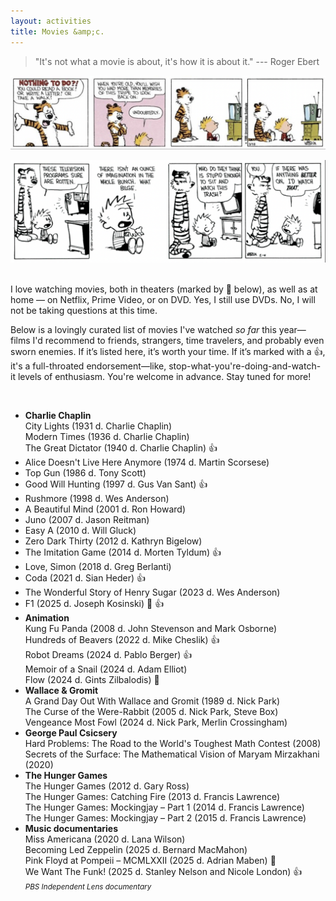 ```yaml
---
layout: activities
title: Movies &amp;c.
---
```


> "It's not what a movie is about, it's how it is about it." --- Roger Ebert 

![ch-movies](images/ch5.png)

![ch-movies](images/ch5a.png)

<br>
I love watching movies, both in theaters (marked by 🎥 below), as well as at home &mdash; on Netflix, Prime Video, or on DVD. Yes, I still use DVDs. No, I will not be taking questions at this time.

Below is a lovingly curated list of movies I've watched *so far* this year&mdash;films I'd recommend to friends, strangers, time travelers, and probably even sworn enemies. If it’s listed here, it’s worth your time. If it’s marked with a 👍, it's a full-throated endorsement&mdash;like, stop-what-you're-doing-and-watch-it levels of enthusiasm. You're welcome in advance. Stay tuned for more!

<br>

- **Charlie Chaplin** <br>
  City Lights (1931 d. Charlie Chaplin) <br>
  Modern Times (1936 d. Charlie Chaplin) <br>
  The Great Dictator (1940 d. Charlie Chaplin)  👍
- Alice Doesn't Live Here Anymore (1974 d. Martin Scorsese)
- Top Gun (1986 d. Tony Scott)
- Good Will Hunting (1997 d. Gus Van Sant)  👍
- Rushmore (1998 d. Wes Anderson)
- A Beautiful Mind (2001 d. Ron Howard)
- Juno (2007 d. Jason Reitman)
- Easy A (2010 d. Will Gluck)
- Zero Dark Thirty (2012 d. Kathryn Bigelow)
- The Imitation Game (2014 d. Morten Tyldum) 👍
- Love, Simon (2018 d. Greg Berlanti)
- Coda (2021 d. Sian Heder) 👍
- The Wonderful Story of Henry Sugar (2023 d. Wes Anderson)
- F1 (2025 d. Joseph Kosinski) 🎥 👍
- **Animation** <br>
  Kung Fu Panda (2008 d. John Stevenson and Mark Osborne) <br>
  Hundreds of Beavers (2022 d. Mike Cheslik) 👍  <br>
  Robot Dreams (2024 d. Pablo Berger) 👍 <br>
  Memoir of a Snail (2024 d. Adam Elliot) <br>
  Flow (2024 d. Gints Zilbalodis) 🎥
- **Wallace & Gromit** <br>
  A Grand Day Out With Wallace and Gromit (1989 d. Nick Park) <br>
  The Curse of the Were-Rabbit (2005 d. Nick Park, Steve Box) <br>
  Vengeance Most Fowl (2024 d. Nick Park, Merlin Crossingham)
- **George Paul Csicsery** <br>
  Hard Problems: The Road to the World's Toughest Math Contest (2008) <br>
  Secrets of the Surface: The Mathematical Vision of Maryam Mirzakhani (2020)
- **The Hunger Games** <br>
  The Hunger Games (2012 d. Gary Ross) <br>
  The Hunger Games: Catching Fire (2013 d. Francis Lawrence) <br>
  The Hunger Games: Mockingjay – Part 1 (2014 d. Francis Lawrence) <br>
  The Hunger Games: Mockingjay – Part 2 (2015 d. Francis Lawrence)
- **Music documentaries** <br>
  Miss Americana (2020 d. Lana Wilson) <br>
  Becoming Led Zeppelin (2025 d. Bernard MacMahon) <br>
  Pink Floyd at Pompeii – MCMLXXII (2025 d. Adrian Maben) 🎥 <br>
  We Want The Funk! (2025 d. Stanley Nelson and Nicole London) 👍 <br> <small>_PBS Independent Lens documentary_</small>
